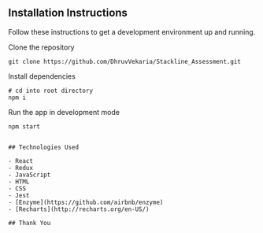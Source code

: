 ## Installation Instructions

Follow these instructions to get a development environment up and running.

Clone the repository

```
git clone https://github.com/DhruvVekaria/Stackline_Assessment.git
```

Install dependencies

```
# cd into root directory
npm i
```

Run the app in development mode

```
npm start
```

```

## Technologies Used

- React
- Redux
- JavaScript
- HTML
- CSS
- Jest
- [Enzyme](https://github.com/airbnb/enzyme)
- [Recharts](http://recharts.org/en-US/)

## Thank You